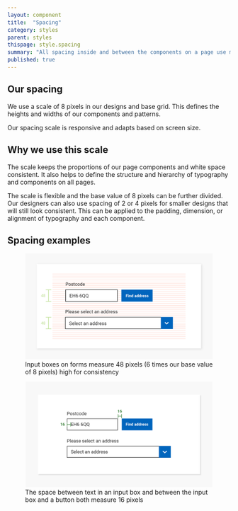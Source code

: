 ```yaml
---
layout: component
title:  "Spacing"
category: styles
parent: styles
thispage: style.spacing
summary: "All spacing inside and between the components on a page use multiples of 8 pixels."
published: true
---
```


## Our spacing

We use a scale of 8 pixels in our designs and base grid. This defines the heights and widths of our components and patterns.

Our spacing scale is responsive and adapts based on screen size.

## Why we use this scale

The scale keeps the proportions of our page components and white space consistent. It also helps to define the structure and hierarchy of typography and components on all pages.

The scale is flexible and the base value of 8 pixels can be further divided. Our designers can also use spacing of 2 or 4 pixels for smaller designs that will still look consistent. This can be applied to the padding, dimension, or alignment of typography and each component.



## Spacing examples


<figure class="example__content">
<img alt="Form inputs placed on a baseline grid of 8 pixels to show their size and spacing" src="/assets/images/spacing-infographic-1.png">
<figcaption>Input boxes on forms measure 48 pixels (6 times our base value of 8 pixels) high for consistency</figcaption>
</figure>



<figure class="example__content">
<img alt="A text input with overlaid measurements showing padding inside the text input and space between the text input and an adjacent button" src="/assets/images/spacing-infographic-2.png">
<figcaption>The space between text in an input box and between the input box and a button both measure 16 pixels</figcaption>
</figure>
